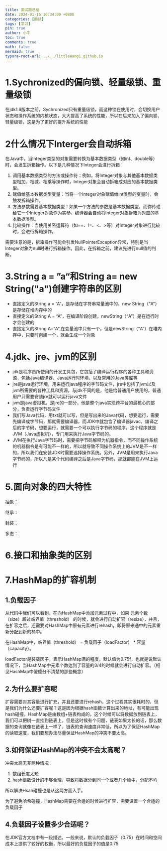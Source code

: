 ```yaml
---
title: 面试题总结
date: 2024-01-16 10:34:00 +0800
categories: [面试]
tags: [学习]
pin: true
author: 小牛
toc: true
comments: true
math: false
mermaid: true
typora-root-url: ../../littleWang1.github.io
---
```


# 1.Sychronized的偏向锁、轻量级锁、重量级锁



在jdk1.6版本之前，Sychronized只有重量级锁，而这种锁在使用时，会切换用户状态和操作系统的内核状态，大大提高了系统的性能，所以在后来加入了偏向锁、轻量级锁，这是为了更好的提升系统的性能

# 2什么情况下Interger会自动拆箱

在Java中，当Integer类型的对象需要转换为基本数据类型（如int、double等）时，会发生拆箱操作。以下是几种情况下Integer会进行拆箱：

1. 调用基本数据类型的方法或操作符：例如，将Integer对象与其他基本数据类型相加、相减、相乘等操作时，Integer对象会自动拆箱成对应的基本数据类型。
2. 赋值给基本数据类型变量：当将一个Integer对象赋值给int类型的变量时，会触发拆箱操作。
3. 方法参数需要基本数据类型：如果一个方法的参数是基本数据类型，而你传递给它一个Integer对象作为实参，编译器会自动将Integer对象拆箱为对应的基本数据类型。
4. 比较操作：当使用关系运算符（如==、!=、<、>等）对Integer对象进行比较时，会进行拆箱操作。

需要注意的是，拆箱操作可能会引发NullPointerException异常，特别是当Integer对象为null时进行拆箱操作。因此，在拆箱之前，建议先进行null值的判断。

# 3.String a = ”a“和String a= new String("a")创建字符串的区别

- 直接定义的String a = ”A”，是存储在字符串常量池中的，new String（“A”）是存储在堆内存中的
- 直接定义的String A = “A”，在编译阶段创建，newString（“A”）是在运行时才会创建的
- 直接定义的String A="A",在变量池中只有一个，但是newString（“A”）在堆内存中，只要时创建一个，就会生成一个对象

# 4.jdk、jre、jvm的区别

- jdk是程序员所使用的开发工具包，它包括了编译运行程序的各种工具和资源，包括Java编译器、Java运行时环境，以及常用的Java类库等
- jre是java运行环境，用来运行java程序的字节码文件，jre中包括了jvm以及jvm所需要的各种工具和资源，与jdk不同的是，他是给普通用户使用的，普通用户只需要安装jre就可以运行java文件
- jvm是java虚拟机，是jre的一部分，他是整个java实现跨平台的最核心的部分，负责运行字节码文件
- 我们写Java代码，⽤txt就可以写，但是写出来的Java代码，想要运⾏，需要先编译成字节码，那就需要编译器，⽽JDK中就包含了编译器javac，编译之后的字节码，想要运⾏，就需要⼀个可以执⾏字节码的程序，这个程序就是JVM（Java虚拟机），专⻔⽤来执⾏Java字节码的。
- JVM在执⾏Java字节码时，需要把字节码解释为机器指令，⽽不同操作系统的机器指令是有可能不⼀样的，所以就导致不同操作系统上的JVM是不⼀样的，所以我们在安装JDK时需要选择操作系统。另外，JVM是⽤来执⾏Java字节码的，所以凡是某个代码编译之后是Java字节码，那就都能在JVM上运⾏

# 5.面向对象的四大特性

抽象：

继承：

封装：

多态：

# 6.接口和抽象类的区别



# 7.HashMap的扩容机制

## 1.负载因子

从代码中我们可以看到，在向HashMap中添加元素过程中，如果 元素个数（size）超过临界值（threshold） 的时候，就会进行自动扩容（resize），并且，在扩容之后，还需要对HashMap中原有元素进行rehash，即将原来通中的元素重新分配到新的桶中。

在HashMap中，临界值（threshold） = 负载因子（loadFactor） * 容量（capacity）。

loadFactor是装载因子，表示HashMap满的程度，默认值为0.75f，也就是说默认情况下，当HashMap中元素个数达到了容量的3/4的时候就会进行自动扩容。（相见HashMap中傻傻分不清楚的那些概念）

## 2.为什么要扩容呢

扩容需要对其容量进行扩充，并且还要进行rehash，这个过程其实很耗时的，但是我们为什么还要扩容呢？这是因为根据hash函数计算出来的地址，有可能出现hash碰撞，HashMap是由数组+链表构成的，这个时候可以将数据放到链表上，我们可以把树一直挂到链表上，但是这时候有个问题，链表如果太长的话，那么数据的查询就像在链表上一样了，链表的查询速度非常低，所以为了保证HashMap的读取速度，我们要想办法尽量保证HashMap的冲突不要太高。

## 3.如何保证HashMap的冲突不会太高呢？

冲突太高无非两种情况：

1. 数组长度太短
2. hash函数设计的不够合理，导致将数据分到同一个或者几个桶中，分配不均

所以解决Hsah碰撞也是从这两方面入手。

为了避免哈希碰撞，HashMap需要在合适的时候进行扩容，需要设置一个合适的负载因子

## 4.负载因子设置多少合适呢？

在JDK官方文档中有一段描述，一般来说，默认的负载因子（0.75）在时间和空间成本上提供了较好的权衡，所以最好的负载因子的值是0.75

